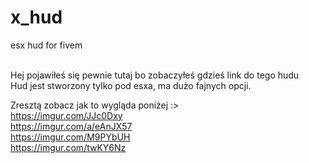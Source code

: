 # x_hud
esx hud for fivem 

<br> 
Hej pojawiłeś się pewnie tutaj bo zobaczyłeś gdzieś link do tego hudu
<br>
Hud jest stworzony tylko pod esxa, ma dużo fajnych opcji.

Zresztą zobacz jak to wygląda poniżej :>
<br>
https://imgur.com/JJc0Dxy
<br>
https://imgur.com/a/eAnJX57
<br>
https://imgur.com/M9PYbUH
<br>
https://imgur.com/twKY6Nz

